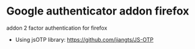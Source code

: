 # Google authenticator addon firefox

addon 2 factor authentication for firefox

- Using jsOTP library: https://github.com/jiangts/JS-OTP
